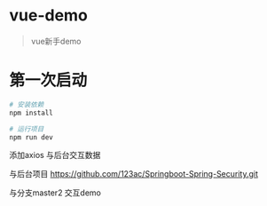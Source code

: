 # vue-demo

> vue新手demo

# 第一次启动

``` bash
# 安装依赖
npm install

# 运行项目
npm run dev

```
添加axios 与后台交互数据

与后台项目 https://github.com/123ac/Springboot-Spring-Security.git

与分支master2 交互demo


